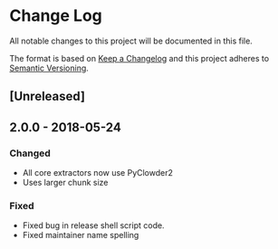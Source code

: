 # Change Log
All notable changes to this project will be documented in this file.

The format is based on [Keep a Changelog](http://keepachangelog.com/)
and this project adheres to [Semantic Versioning](http://semver.org/).

## [Unreleased]

## 2.0.0 - 2018-05-24

### Changed
- All core extractors now use PyClowder2
- Uses larger chunk size

### Fixed
- Fixed bug in release shell script code.
- Fixed maintainer name spelling
